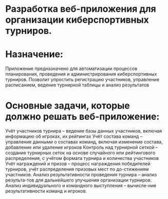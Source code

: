# Разработка веб-приложения для организации киберспортивных турниров.

# Назначение:
Приложение предназначено для автоматизации процессов планирования, проведения и администрирования киберспортивных турниров. Позволит упростить регистрацию участников, управление расписанием, ведение турнирной таблицы и анализ результатов


# Основные задачи, которые должно решать веб-приложение:
Учёт участников турнира – ведение базы данных участников, включая информацию об игроках, их рейтингах 
Учёт состава команд – управление данными о составах команд, включая изменение состава, добавление или удаление игроков
Контроль над турнирной сеткой – создание турнирных сеток на основе случайного или рейтингового распределения, с учётом формата турнира и количества участников
Учёт награждений и призов – процесс награждения победителей турниров, учёт распределения призовых мест по до-стижениям участников.
Анализ результативности проведения турнира – анализ результа-тов для дальнейшего улучшения организации турниров.
Анализ индивидуального и командного выступления – вычисле-ние результативности команд и игроков.
